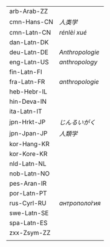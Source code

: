 | | |
|-|-|
| arb-Arab-ZZ |  |
| cmn-Hans-CN | _人类学_ |
| cmn-Latn-CN | _rénlèi xué_ |
| dan-Latn-DK |  |
| deu-Latn-DE | _Anthropologie_ |
| eng-Latn-US | _anthropology_ |
| fin-Latn-FI |  |
| fra-Latn-FR | _anthropologie_ |
| heb-Hebr-IL |  |
| hin-Deva-IN |  |
| ita-Latn-IT |  |
| jpn-Hrkt-JP | _じんるいがく_ |
| jpn-Jpan-JP | _人類学_ |
| kor-Hang-KR |  |
| kor-Kore-KR |  |
| nld-Latn-NL |  |
| nob-Latn-NO |  |
| pes-Aran-IR |  |
| por-Latn-PT |  |
| rus-Cyrl-RU | _антрополо́гия_ |
| swe-Latn-SE |  |
| spa-Latn-ES |  |
| zxx-Zsym-ZZ |  |
|  |  |
